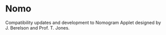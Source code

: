 # Nomo
Compatibility updates and development to Nomogram Applet designed by J. Berelson and Prof. T. Jones.
